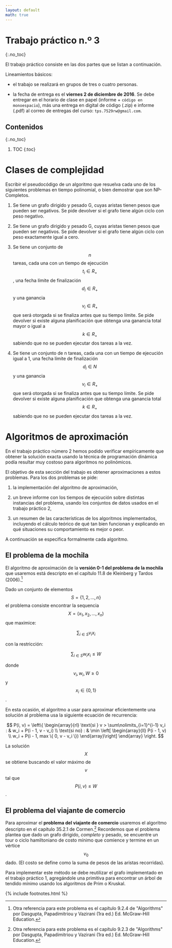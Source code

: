 ```yaml
---
layout: default
math: true
---
```


Trabajo práctico n.º 3
======================
{:.no_toc}

El trabajo práctico consiste en las dos partes que se listan a continuación.

Lineamientos básicos:

  - el trabajo se realizará en grupos de tres o cuatro personas.

  - la fecha de entrega es el **viernes 2 de diciembre de 2016**. Se debe entregar en el horario de clase en papel (informe + `código en monoespacio`), más una entrega en digital de código (.zip) e informe (.pdf) al correo de entregas del curso: `tps.7529rw@gmail.com`.

Contenidos
----------
{:.no_toc}

1. TOC
{:toc}

Clases de complejidad
==============

Escribir el pseudocódigo de un algoritmo que resuelva cada uno de los siguientes problemas en tiempo polinomial, o bien
demostrar que son NP-Completos.

  1. Se tiene un grafo dirigido y pesado G, cuyas aristas tienen pesos que pueden ser negativos. Se pide devolver si el grafo tiene algún ciclo con peso negativo.

  2. Se tiene un grafo dirigido y pesado G, cuyas aristas tienen pesos que pueden ser negativos. Se pide devolver si el grafo tiene algún ciclo con peso exactamente igual a cero.

  3. Se tiene un conjunto de $$n$$ tareas, cada una con un tiempo de ejecución $$t_i \in R_+$$, una fecha límite de finalización $$d_i \in R_+$$ y una ganancia $$v_i \in R_+$$ que será otorgada si se finaliza antes que su tiempo límite. Se pide devolver si existe alguna planificación que obtenga una ganancia total mayor o igual a $$k \in R_+$$ sabiendo que no se pueden ejecutar dos tareas a la vez.

  4. Se tiene un conjunto de n tareas, cada una con un tiempo de ejecución igual a 1, una fecha límite de finalización $$d_i \in N$$ y una ganancia $$v_i \in R_+$$ que será otorgada si se finaliza antes que su tiempo límite. Se pide devolver si existe alguna planificación que obtenga una ganancia total $$k \in R_+$$ sabiendo que no se pueden ejecutar dos tareas a la vez.

Algoritmos de aproximación
=====================

En el trabajo práctico número 2 hemos podido verificar empíricamente que obtener la solución exacta usando la técnica de programación dinámica podía resultar muy costoso para algoritmos no polinómicos.

El objetivo de esta sección del trabajo es obtener aproximaciones a estos problemas. Para los dos problemas se pide:

  1. la implementación del algoritmo de aproximación,

  2. un breve informe con los tiempos de ejecución sobre distintas instancias del problema, usando los conjuntos de datos usados en el trabajo práctico 2,

  3. un resumen de las características de los algoritmos implementados, incluyendo el cálculo teórico de qué tan bien funcionan y explicando en qué situaciones su comportamiento es mejor o peor.

A continuación se especifica formalmente cada algoritmo.


El problema de la mochila
-------------------------

El algoritmo de aproximación de la **versión 0-1 del problema de la mochila** que usaremos está descripto en el capítulo 11.8 de Kleinberg y Tardos (2006).[^1]

[^1]: Otra referencia para este problema es el capítulo 9.2.4 de "Algorithms" por Dasgupta, Papadimitriou y Vazirani (1ra ed.) Ed. McGraw-Hill Education.

Dado un conjunto de elementos $$S = \{1, 2, \ldots, n\}$$ el problema consiste encontrar la sequencia $$X = (x_1, x_2, \ldots, x_n)$$ que maximice:

$$
\sum_{i \in S} v_i x_i
$$

con la restricción:

$$
\sum_{i \in S} w_i x_i \le W
$$

donde $$v_i, w_i, W \ge 0$$ y $$x_i \in \{0, 1\}$$.

En esta ocasión, el algoritmo a usar para aproximar eficientemente una solución al problema usa la siguiente ecuación de recurrencia:

$$
P(i, v) =
\left\{
\begin{array}{rl}
\text{si } v > \sum\nolimits_{i=1}^{i-1} v_i : & w_i + P(i - 1, v - v_i) \\
\text{si no} : &
      \min \left[
        \begin{array}{ll}
         P(i - 1, v) \\
         w_i + P(i - 1, max \{ 0, v - v_i \})
         \end{array}\right]
  \end{array}
\right.
$$

La solución $$X$$ se obtiene buscando el valor máximo de $$v$$ tal que $$P(i, v) \le W$$.


El problema del viajante de comercio
------------------------------------

Para aproximar el **problema del viajante de comercio** usaremos el algoritmo descripto en el capítulo 35.2.1 de Cormen.[^2] Recordemos que el problema plantea que dado un grafo dirigido, _completo_ y pesado, se encuentre un tour o ciclo hamiltoniano de costo mínimo que comience y termine en un vértice $$v_0$$ dado. (El costo se define como la suma de pesos de las aristas recorridas).

Para implementar este método se debe reutilizar el grafo implementado en el trabajo práctico 1, agregándole una primitiva para encontrar un árbol de tendido mínimo usando los algoritmos de Prim o Kruskal.

[^2]: Otra referencia para este problema es el capítulo 9.2.3 de "Algorithms" por Dasgupta, Papadimitriou y Vazirani (1ra ed.) Ed. McGraw-Hill Education.

{% include footnotes.html %}
